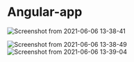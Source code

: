 # Angular-app
![Screenshot from 2021-06-06 13-38-41](https://user-images.githubusercontent.com/62153877/120917520-5c0ec800-c6cd-11eb-8480-0fa4d430bb16.png)

![Screenshot from 2021-06-06 13-38-49](https://user-images.githubusercontent.com/62153877/120917620-d17a9880-c6cd-11eb-8bfc-89d1e1acc0b6.png)
![Screenshot from 2021-06-06 13-39-04](https://user-images.githubusercontent.com/62153877/120917651-fcfd8300-c6cd-11eb-87ec-d284ca308337.png)
